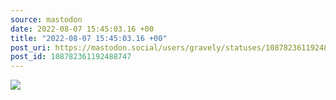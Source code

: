 ```yaml
---
source: mastodon
date: 2022-08-07 15:45:03.16 +00
title: "2022-08-07 15:45:03.16 +00"
post_uri: https://mastodon.social/users/gravely/statuses/108782361192488747
post_id: 108782361192488747
---
```




![](/images/108782361093368142.jpg)

